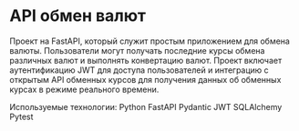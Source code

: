<h1>API обмен валют</h1>

Проект на FastAPI, который служит простым приложением для обмена валюты. 
Пользователи могут получать последние курсы обмена различных валют и выполнять конвертацию валют. 
Проект включает аутентификацию JWT для доступа пользователей и интеграцию с открытым API обменных курсов для получения данных об обменных курсах в режиме реального времени.

Используемые технологии:
Python
FastAPI
Pydantic
JWT
SQLAlchemy
Pytest
